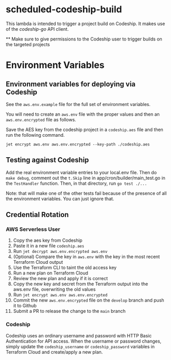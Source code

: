 # scheduled-codeship-build

This lambda is intended to trigger a project build on Codeship.
It makes use of the *codeship-go* API client.

** Make sure to give permissions to the Codeship user to trigger builds
on the targeted projects

# Environment Variables

## Environment variables for deploying via Codeship
See the `aws.env.example` file for the full set of environment variables.

You will need to create an `aws.env` file with the proper values
and then an `aws.env.encrypted` file as follows.

Save the AES key from the codeship project in a `codeship.aes` file and 
then run the following command.

`jet encrypt aws.env aws.env.encrypted --key-path ./codeship.aes`

## Testing against Codeship

Add the real environment variable entries to your local.env file.
Then do `make debug`, comment out the `t.Skip` line in app/cron/builder/main_test.go in the `TestHandler` function. 
Then, in that directory, run `go test ./...`

Note: that will make one of the other tests fail because of the presence of all the environment variables.
You can just ignore that.

## Credential Rotation

### AWS Serverless User

1. Copy the aes key from Codeship
2. Paste it in a new file `codeship.aes`
3. Run `jet decrypt aws.env.encrypted aws.env`
4. (Optional) Compare the key in `aws.env` with the key in the most recent Terraform Cloud output
5. Use the Terraform CLI to taint the old access key
6. Run a new plan on Terraform Cloud
7. Review the new plan and apply if it is correct
8. Copy the new key and secret from the Terraform output into the aws.env file, overwriting the old values
9. Run `jet encrypt aws.env aws.env.encrypted`
10. Commit the new `aws.env.encrypted` file on the `develop` branch and push it to Github
11. Submit a PR to release the change to the `main` branch

### Codeship

Codeship uses an ordinary username and password with HTTP Basic Authentication for API access. When the username
or password changes, simply update the `codeship_username` or `codeship_password` variables in Terraform Cloud
and create/apply a new plan.

